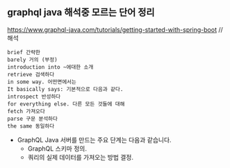 
## graphql java 해석중 모르는 단어 정리

https://www.graphql-java.com/tutorials/getting-started-with-spring-boot //해석

```
brief 간략한 
barely 거의 (부정)
introduction into ~에대한 소개
retrieve 검색하다
in some way. 어떤면에서는 
It basically says: 기본적으로 다음과 같다.
introspect 반성하다
for everything else. 다른 모든 것들에 대해 
fetch 가져오다
parse 구문 분석하다
the same 동일하다
```


- GraphQL Java 서버를 만드는 주요 단계는 다음과 같습니다.
    - GraphQL 스키마 정의.
    - 쿼리의 실제 데이터를 가져오는 방법 결정.